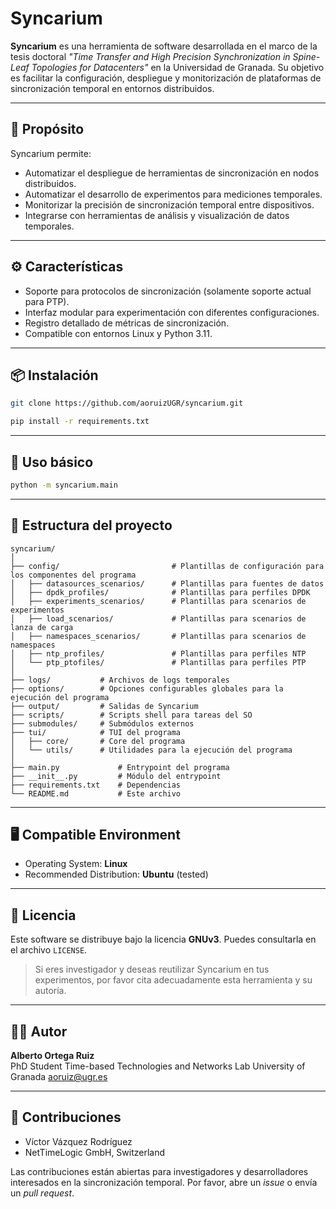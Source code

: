 # Syncarium

**Syncarium** es una herramienta de software desarrollada en el marco de la tesis doctoral _"Time Transfer and High Precision Synchronization in Spine-Leaf Topologies for Datacenters"_ en la Universidad de Granada. Su objetivo es facilitar la configuración, despliegue y monitorización de plataformas de sincronización temporal en entornos distribuidos.

---

## 🧪 Propósito

Syncarium permite:
- Automatizar el despliegue de herramientas de sincronización en nodos distribuidos.
- Automatizar el desarrollo de experimentos para mediciones temporales.
- Monitorizar la precisión de sincronización temporal entre dispositivos.
- Integrarse con herramientas de análisis y visualización de datos temporales.

---

## ⚙️ Características

- Soporte para protocolos de sincronización (solamente soporte actual para PTP).
- Interfaz modular para experimentación con diferentes configuraciones.
- Registro detallado de métricas de sincronización.
- Compatible con entornos Linux y Python 3.11.

---

## 📦 Instalación

```bash
git clone https://github.com/aoruizUGR/syncarium.git

pip install -r requirements.txt
```

---

## 🚀 Uso básico

```bash
python -m syncarium.main
```

---

## 📁 Estructura del proyecto

```
syncarium/
│
├── config/                         # Plantillas de configuración para los componentes del programa
│   ├── datasources_scenarios/      # Plantillas para fuentes de datos
│   ├── dpdk_profiles/              # Plantillas para perfiles DPDK
│   ├── experiments_scenarios/      # Plantillas para scenarios de experimentos
│   ├── load_scenarios/             # Plantillas para scenarios de lanza de carga
│   ├── namespaces_scenarios/       # Plantillas para scenarios de namespaces
│   ├── ntp_profiles/               # Plantillas para perfiles NTP
│   └── ptp_ptofiles/               # Plantillas para perfiles PTP
│
├── logs/           # Archivos de logs temporales
├── options/        # Opciones configurables globales para la ejecución del programa
├── output/         # Salidas de Syncarium
├── scripts/        # Scripts shell para tareas del SO
├── submodules/     # Submódulos externos
├── tui/            # TUI del programa
│   ├── core/       # Core del programa
│   └── utils/      # Utilidades para la ejecución del programa
│
├── main.py             # Entrypoint del programa
├── __init__.py         # Módulo del entrypoint
├── requirements.txt    # Dependencias
└── README.md           # Este archivo
```

---

## 🖥️ Compatible Environment

- Operating System: **Linux**
- Recommended Distribution: **Ubuntu** (tested)

---

## 📜 Licencia

Este software se distribuye bajo la licencia **GNUv3**. Puedes consultarla en el archivo `LICENSE`.

> Si eres investigador y deseas reutilizar Syncarium en tus experimentos, por favor cita adecuadamente esta herramienta y su autoría.

---

## 👨‍🔬 Autor

**Alberto Ortega Ruiz**  
PhD Student
Time-based Technologies and Networks Lab
University of Granada
aoruiz@ugr.es

---


## 🤝 Contribuciones

- Víctor Vázquez Rodríguez
- NetTimeLogic GmbH, Switzerland

Las contribuciones están abiertas para investigadores y desarrolladores interesados en la sincronización temporal. Por favor, abre un _issue_ o envía un _pull request_.
```
